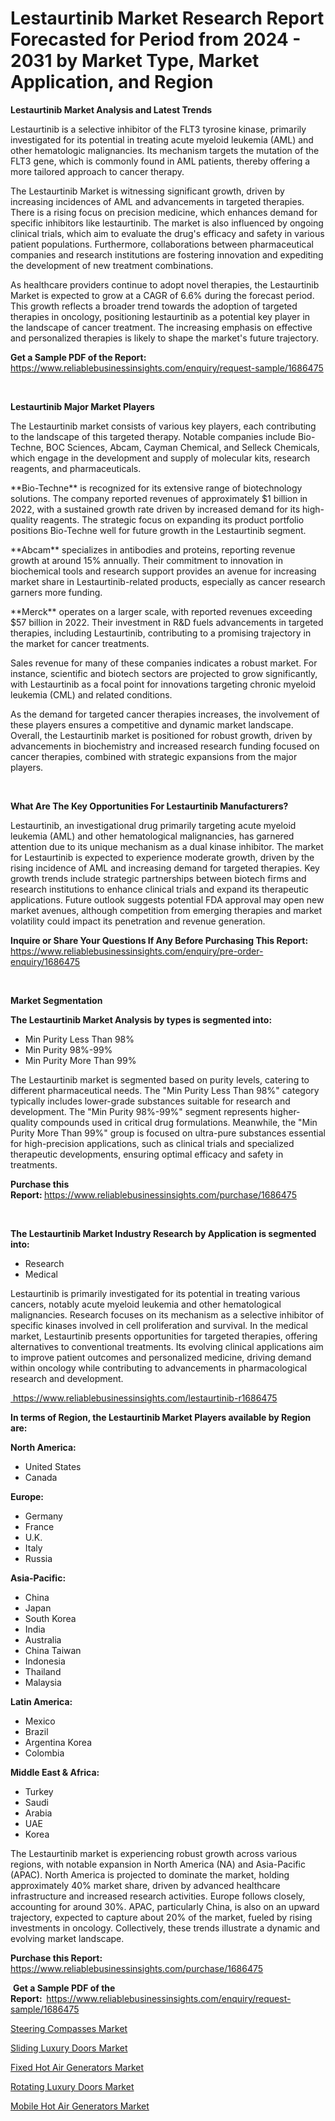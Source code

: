 <p><h1>Lestaurtinib Market Research Report Forecasted for Period from 2024 -  2031 by Market Type, Market Application, and Region</h1></p><p><strong>Lestaurtinib Market Analysis and Latest Trends</strong></p>
<p><p>Lestaurtinib is a selective inhibitor of the FLT3 tyrosine kinase, primarily investigated for its potential in treating acute myeloid leukemia (AML) and other hematologic malignancies. Its mechanism targets the mutation of the FLT3 gene, which is commonly found in AML patients, thereby offering a more tailored approach to cancer therapy.</p><p>The Lestaurtinib Market is witnessing significant growth, driven by increasing incidences of AML and advancements in targeted therapies. There is a rising focus on precision medicine, which enhances demand for specific inhibitors like lestaurtinib. The market is also influenced by ongoing clinical trials, which aim to evaluate the drug's efficacy and safety in various patient populations. Furthermore, collaborations between pharmaceutical companies and research institutions are fostering innovation and expediting the development of new treatment combinations.</p><p>As healthcare providers continue to adopt novel therapies, the Lestaurtinib Market is expected to grow at a CAGR of 6.6% during the forecast period. This growth reflects a broader trend towards the adoption of targeted therapies in oncology, positioning lestaurtinib as a potential key player in the landscape of cancer treatment. The increasing emphasis on effective and personalized therapies is likely to shape the market's future trajectory.</p></p>
<p><strong>Get a Sample PDF of the Report:&nbsp;</strong> <a href="https://www.reliablebusinessinsights.com/enquiry/request-sample/1686475?utm_campaign=1611&utm_medium=2&utm_source=Github&utm_content=ia&utm_term=16102024&utm_id=lestaurtinib">https://www.reliablebusinessinsights.com/enquiry/request-sample/1686475</a></p>
<p>&nbsp;</p>
<p><strong>Lestaurtinib Major Market Players</strong></p>
<p><p>The Lestaurtinib market consists of various key players, each contributing to the landscape of this targeted therapy. Notable companies include Bio-Techne, BOC Sciences, Abcam, Cayman Chemical, and Selleck Chemicals, which engage in the development and supply of molecular kits, research reagents, and pharmaceuticals.</p><p>**Bio-Techne** is recognized for its extensive range of biotechnology solutions. The company reported revenues of approximately $1 billion in 2022, with a sustained growth rate driven by increased demand for its high-quality reagents. The strategic focus on expanding its product portfolio positions Bio-Techne well for future growth in the Lestaurtinib segment.</p><p>**Abcam** specializes in antibodies and proteins, reporting revenue growth at around 15% annually. Their commitment to innovation in biochemical tools and research support provides an avenue for increasing market share in Lestaurtinib-related products, especially as cancer research garners more funding.</p><p>**Merck** operates on a larger scale, with reported revenues exceeding $57 billion in 2022. Their investment in R&D fuels advancements in targeted therapies, including Lestaurtinib, contributing to a promising trajectory in the market for cancer treatments.</p><p>Sales revenue for many of these companies indicates a robust market. For instance, scientific and biotech sectors are projected to grow significantly, with Lestaurtinib as a focal point for innovations targeting chronic myeloid leukemia (CML) and related conditions.</p><p>As the demand for targeted cancer therapies increases, the involvement of these players ensures a competitive and dynamic market landscape. Overall, the Lestaurtinib market is positioned for robust growth, driven by advancements in biochemistry and increased research funding focused on cancer therapies, combined with strategic expansions from the major players.</p></p>
<p>&nbsp;</p>
<p><strong>What Are The Key Opportunities For Lestaurtinib Manufacturers?</strong></p>
<p><p>Lestaurtinib, an investigational drug primarily targeting acute myeloid leukemia (AML) and other hematological malignancies, has garnered attention due to its unique mechanism as a dual kinase inhibitor. The market for Lestaurtinib is expected to experience moderate growth, driven by the rising incidence of AML and increasing demand for targeted therapies. Key growth trends include strategic partnerships between biotech firms and research institutions to enhance clinical trials and expand its therapeutic applications. Future outlook suggests potential FDA approval may open new market avenues, although competition from emerging therapies and market volatility could impact its penetration and revenue generation.</p></p>
<p><strong>Inquire or Share Your Questions If Any Before Purchasing This Report:</strong> <a href="https://www.reliablebusinessinsights.com/enquiry/pre-order-enquiry/1686475?utm_campaign=1611&utm_medium=2&utm_source=Github&utm_content=ia&utm_term=16102024&utm_id=lestaurtinib">https://www.reliablebusinessinsights.com/enquiry/pre-order-enquiry/1686475</a></p>
<p>&nbsp;</p>
<p><strong>Market Segmentation</strong></p>
<p><strong>The Lestaurtinib Market Analysis by types is segmented into:</strong></p>
<p><ul><li>Min Purity Less Than 98%</li><li>Min Purity 98%-99%</li><li>Min Purity More Than 99%</li></ul></p>
<p><p>The Lestaurtinib market is segmented based on purity levels, catering to different pharmaceutical needs. The "Min Purity Less Than 98%" category typically includes lower-grade substances suitable for research and development. The "Min Purity 98%-99%" segment represents higher-quality compounds used in critical drug formulations. Meanwhile, the "Min Purity More Than 99%" group is focused on ultra-pure substances essential for high-precision applications, such as clinical trials and specialized therapeutic developments, ensuring optimal efficacy and safety in treatments.</p></p>
<p><strong>Purchase this Report:&nbsp;</strong><a href="https://www.reliablebusinessinsights.com/purchase/1686475?utm_campaign=1611&utm_medium=2&utm_source=Github&utm_content=ia&utm_term=16102024&utm_id=lestaurtinib">https://www.reliablebusinessinsights.com/purchase/1686475</a></p>
<p>&nbsp;</p>
<p><strong>The Lestaurtinib Market Industry Research by Application is segmented into:</strong></p>
<p><ul><li>Research</li><li>Medical</li></ul></p>
<p><p>Lestaurtinib is primarily investigated for its potential in treating various cancers, notably acute myeloid leukemia and other hematological malignancies. Research focuses on its mechanism as a selective inhibitor of specific kinases involved in cell proliferation and survival. In the medical market, Lestaurtinib presents opportunities for targeted therapies, offering alternatives to conventional treatments. Its evolving clinical applications aim to improve patient outcomes and personalized medicine, driving demand within oncology while contributing to advancements in pharmacological research and development.</p></p>
<p><a href="https://www.reliablebusinessinsights.com/lestaurtinib-r1686475?utm_campaign=1611&utm_medium=2&utm_source=Github&utm_content=ia&utm_term=16102024&utm_id=lestaurtinib">&nbsp;https://www.reliablebusinessinsights.com/lestaurtinib-r1686475</a></p>
<p><strong>In terms of Region, the Lestaurtinib Market Players available by Region are:</strong></p>
<p>
    <p> <strong> North America: </strong>
        <ul>
            <li>United States</li>
            <li>Canada</li>
        </ul>
        </p> 
    <p> <strong> Europe: </strong>
        <ul>
            <li>Germany</li>
            <li>France</li>
            <li>U.K.</li>
            <li>Italy</li>
            <li>Russia</li>
        </ul>
        </p> 
    <p> <strong> Asia-Pacific: </strong>
        <ul>
            <li>China</li>
            <li>Japan</li>
            <li>South Korea</li>
            <li>India</li>
            <li>Australia</li>
            <li>China Taiwan</li>
            <li>Indonesia</li>
            <li>Thailand</li>
            <li>Malaysia</li>
        </ul>
        </p> 
    <p> <strong> Latin America: </strong>
        <ul>
            <li>Mexico</li>
            <li>Brazil</li>
            <li>Argentina Korea</li>
            <li>Colombia</li>
        </ul>
        </p> 
    <p> <strong> Middle East & Africa: </strong>
        <ul>
            <li>Turkey</li>
            <li>Saudi</li>
            <li>Arabia</li>
            <li>UAE</li>
            <li>Korea</li>
        </ul>
    </p>
    </p>
<p><p>The Lestaurtinib market is experiencing robust growth across various regions, with notable expansion in North America (NA) and Asia-Pacific (APAC). North America is projected to dominate the market, holding approximately 40% market share, driven by advanced healthcare infrastructure and increased research activities. Europe follows closely, accounting for around 30%. APAC, particularly China, is also on an upward trajectory, expected to capture about 20% of the market, fueled by rising investments in oncology. Collectively, these trends illustrate a dynamic and evolving market landscape.</p></p>
<p><strong>Purchase this Report: </strong><a href="https://www.reliablebusinessinsights.com/purchase/1686475?utm_campaign=1611&utm_medium=2&utm_source=Github&utm_content=ia&utm_term=16102024&utm_id=lestaurtinib">https://www.reliablebusinessinsights.com/purchase/1686475</a></p>
<p>&nbsp;<strong>Get a Sample PDF of the Report:&nbsp;&nbsp;</strong><a href="https://www.reliablebusinessinsights.com/enquiry/request-sample/1686475?utm_campaign=1611&utm_medium=2&utm_source=Github&utm_content=ia&utm_term=16102024&utm_id=lestaurtinib">https://www.reliablebusinessinsights.com/enquiry/request-sample/1686475</a></p>
<p><strong></strong></p>
<p><p><a href="https://www.linkedin.com/pulse/emerging-trends-steering-compasses-market-global-outlook-future-kbrif?trk=public_post_embed_feed-article-content&utm_campaign=1611&utm_medium=2&utm_source=Github&utm_content=ia&utm_term=16102024&utm_id=lestaurtinib">Steering Compasses Market</a></p><p><a href="https://www.linkedin.com/pulse/sliding-luxury-doors-ecosystem-mapping-innovation-value-chains-t1buf?trk=public_post_embed_feed-article-content&utm_campaign=1611&utm_medium=2&utm_source=Github&utm_content=ia&utm_term=16102024&utm_id=lestaurtinib">Sliding Luxury Doors Market</a></p><p><a href="https://www.linkedin.com/pulse/fixed-hot-air-generators-market-velocity-53-cagr-trajectory-2hfff?trk=public_post_embed_feed-article-content&utm_campaign=1611&utm_medium=2&utm_source=Github&utm_content=ia&utm_term=16102024&utm_id=lestaurtinib">Fixed Hot Air Generators Market</a></p><p><a href="https://www.linkedin.com/pulse/rotating-luxury-doors-market-emerging-trends-future-prospects-axwdf?trk=public_post_embed_feed-article-content&utm_campaign=1611&utm_medium=2&utm_source=Github&utm_content=ia&utm_term=16102024&utm_id=lestaurtinib">Rotating Luxury Doors Market</a></p><p><a href="https://www.linkedin.com/pulse/mobile-hot-air-generators-market-refracting-trends-consumer-nrqif?trk=public_post_embed_feed-article-content&utm_campaign=1611&utm_medium=2&utm_source=Github&utm_content=ia&utm_term=16102024&utm_id=lestaurtinib">Mobile Hot Air Generators Market</a></p></p>